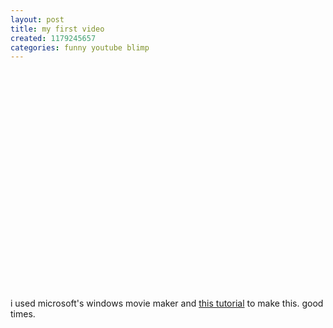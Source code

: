 ```yaml
---
layout: post
title: my first video
created: 1179245657
categories: funny youtube blimp
---
```

<object width="425" height="350"><param name="movie" value="http://www.youtube.com/v/Iu4Dm86zvfY"></param><embed src="http://www.youtube.com/v/Iu4Dm86zvfY" type="application/x-shockwave-flash" width="425" height="350"></embed></object>

i used microsoft's windows movie maker and <a href="http://www.homevideo101.com/articles/moviemakeryoutube.php">this tutorial</a> to make this. good times.
